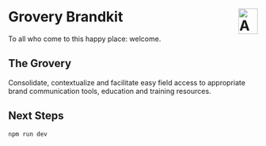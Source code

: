 # Grovery Brandkit <img align="right" valign="center" height="52" width="39" src="https://raw.githubusercontent.com/withastro/astro/main/assets/brand/logo.svg" alt="Astro logo" />

To all who come to this happy place: welcome.

## The Grovery

Consolidate, contextualize and facilitate easy field access to appropriate brand communication tools, education and training resources.

## Next Steps

```shell
npm run dev
```
